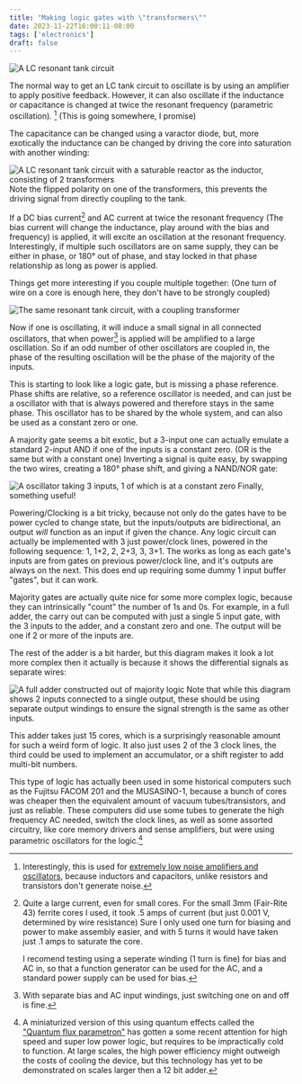 ```yaml
---
title: "Making logic gates with \"transformers\""
date: 2023-11-22T16:00:11-08:00
tags: ['electronics']
draft: false
---
```


![A LC resonant tank circuit](tank.png)

The normal way to get an LC tank circuit to oscillate is by using an amplifier to apply positive feedback.
However, it can also oscillate if the inductance or capacitance is changed at twice the resonant frequency (parametric oscillation). [^0]
(This is going somewhere, I promise)

The capacitance can be changed using a varactor diode, but,  more exotically the inductance can be changed by driving the core into saturation with another winding:

![A LC resonant tank circuit with a saturable reactor as the inductor, consisting of 2 transformers](oscil.png)
Note the flipped polarity on one of the transformers, this prevents the driving signal from directly coupling to the tank.

If a DC bias current[^1] and AC current at twice the resonant frequency (The bias current will change the inductance, play around with the bias and frequency) is applied, it will excite an oscillation at the resonant frequency.
Interestingly, if multiple such oscillators are on same supply, they can be either in phase, or 180° out of phase, and stay locked in that phase relationship as long as power is applied.

Things get more interesting if you couple multiple together: (One turn of wire on a core is enough here, they don't have to be strongly coupled)

![The same resonant tank circuit, with a coupling transformer](oscil2.png)

Now if one is oscillating, it will induce a small signal in all connected oscillators, that when power[^2] is applied will be amplified to a large oscillation.
So if an odd number of other oscillators are coupled in, the phase of the resulting oscillation will be the phase of the majority of the inputs.

This is starting to look like a logic gate, but is missing a phase reference.
Phase shifts are relative, so a reference oscillator is needed, and can just be a oscillator with that is always powered and therefore stays in the same phase.
This oscillator has to be shared by the whole system, and can also be used as a constant zero or one.

A majority gate seems a bit exotic, but a 3-input one can actually emulate a standard 2-input AND if one of the inputs is a constant zero.
(OR is the same but with a constant one)
Inverting a signal is quite easy, by swapping the two wires, creating a 180° phase shift, and giving a NAND/NOR gate:

![A oscillator taking 3 inputs, 1 of which is at a constant zero](nand.png)
Finally, something useful!

Powering/Clocking is a bit tricky, because not only do the gates have to be power cycled to change state, but the inputs/outputs are bidirectional, an output *will* function as an input if given the chance.
Any logic circuit can actually be implemented with 3 just power/clock lines, powered in the following sequence: 1, 1+2, 2, 2+3, 3, 3+1.
The works as long as each gate's inputs are from gates on previous power/clock line, and it's outputs are always on the next.
This does end up requiring some dummy 1 input buffer "gates", but it can work.

Majority gates are actually quite nice for some more complex logic, because they can intrinsically "count" the number of 1s and 0s.
For example, in a full adder, the carry out can be computed with just a single 5 input gate, with the 3 inputs to the adder, and a constant zero and one.
The output will be one if 2 or more of the inputs are.

The rest of the adder is a bit harder, but this diagram makes it look a lot more complex then it actually is because it shows the differential signals as separate wires:

![A full adder constructed out of majority logic](adder.png)
Note that while this diagram shows 2 inputs connected to a single output, these should be using separate output windings to ensure the signal strength is the same as other inputs.

This adder takes just 15 cores, which is a surprisingly reasonable amount for such a weird form of logic.
It also just uses 2 of the 3 clock lines, the third could be used to implement an accumulator, or a shift register to add multi-bit numbers.

This type of logic has actually been used in some historical computers such as the Fujitsu FACOM 201 and the MUSASINO-1, because a bunch of cores was cheaper then the equivalent amount of  vacuum tubes/transistors, and just as reliable.
These computers did use some tubes to generate the high frequency AC needed, switch the clock lines, as well as some assorted circuitry, like core memory drivers and sense amplifiers, but were using parametric oscillators for the logic.[^3]

[^0]: Interestingly, this is used for [extremely low noise amplifiers and oscillators](https://en.wikipedia.org/wiki/Parametric_oscillator), because inductors and capacitors, unlike resistors and transistors don't generate noise.

[^1]: 
	Quite a large current, even for small cores. For the small 3mm (Fair-Rite 43) ferrite cores I used, it took .5 amps of current (but just 0.001 V, determined by wire resistance)
	Sure I only used one turn for biasing and power to make assembly easier, and  with 5 turns it would have taken just .1 amps to saturate the core.
	
	I recomend testing using a seperate winding (1 turn is fine) for bias and AC in, so that a function generator can be used for the AC, and a standard power supply can be used for bias.

[^2]:
	With separate bias and AC input windings, just switching one on and off is fine.

[^3]:
	A miniaturized version of this using quantum effects called the ["Quantum flux parametron"](https://en.wikipedia.org/wiki/Quantum_flux_parametron) has gotten a some recent attention for high speed and super low power logic, but requires to be impractically cold to function.
	At large scales, the high power efficiency might outweigh the costs of cooling the device, but this technology has yet to be demonstrated on scales larger then a 12 bit adder.
